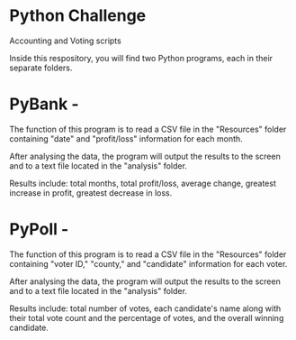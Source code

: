 # Python Challenge
Accounting and Voting scripts

Inside this respository, you will find two Python programs, each in their separate folders.

# PyBank - 

The function of this program is to read a CSV file in the "Resources" folder containing "date" and "profit/loss" information for each month.

After analysing the data, the program will output the results to the screen and to a text file located in the "analysis" folder.

Results include: total months, total profit/loss, average change, greatest increase in profit, greatest decrease in loss.

# PyPoll -

The function of this program is to read a CSV file in the "Resources" folder containing "voter ID," "county," and "candidate" information for each voter.

After analysing the data, the program will output the results to the screen and to a text file located in the "analysis" folder.

Results include: total number of votes, each candidate's name along with their total vote count and the percentage of votes, and the overall winning candidate.


